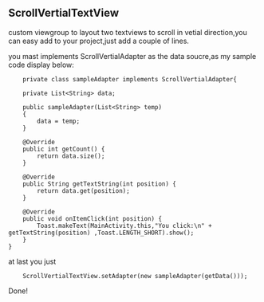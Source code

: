 ScrollVertialTextView
---------------------

custom viewgroup to layout two textviews to scroll in vetial direction,you can easy add to your project,just add a couple of lines.

you mast implements ScrollVertialAdapter as the data soucre,as my sample code display below:

        private class sampleAdapter implements ScrollVertialAdapter{

        private List<String> data;

        public sampleAdapter(List<String> temp)
        {
            data = temp;
        }

        @Override
        public int getCount() {
            return data.size();
        }

        @Override
        public String getTextString(int position) {
            return data.get(position);
        }

        @Override
        public void onItemClick(int position) {
            Toast.makeText(MainActivity.this,"You click:\n" + getTextString(position) ,Toast.LENGTH_SHORT).show();
        }
    }

at last you just

        ScrollVertialTextView.setAdapter(new sampleAdapter(getData()));

Done!
